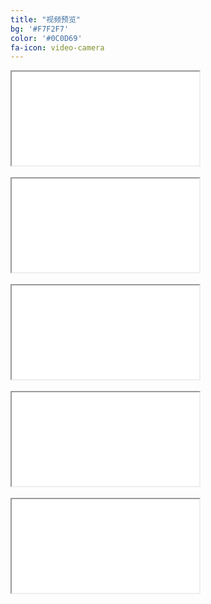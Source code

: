 ```yaml
---
title: "视频预览"
bg: '#F7F2F7'
color: '#0C0D69'
fa-icon: video-camera
---
```



<div class="icontain"><iframe src="//www.youtube.com/embed/M8wk_PPZa5Y" allowfullscreen></iframe></div>
<br /> 

<div class="icontain"><iframe src="//www.youtube.com/embed/K1lJr5UmSjY" allowfullscreen></iframe></div>
<br />  
   
<div class="icontain"><iframe src="//www.youtube.com/embed/0WBc9sCef5k" allowfullscreen></iframe></div>
<br />                
 
<div class="icontain"><iframe src="//www.youtube.com/embed/9WdLdxVcxXs" allowfullscreen></iframe></div>
<br /> 

<!--
<div class="icontain"><iframe src="//www.youtube.com/embed/f9vNc2l8Pfk" allowfullscreen></iframe></div>
<br />
-->
<div class="icontain"><iframe src="//www.youtube.com/embed/bn2BIX1dm5s" allowfullscreen></iframe></div>
<br />

<!--
<div class="icontain"><iframe src="//www.youtube.com/embed/4AFQnbm1ivA" allowfullscreen></iframe></div>
-->

